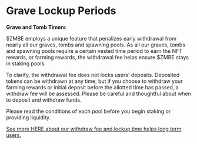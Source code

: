 # Grave Lockup Periods

**Grave and Tomb Timers** 

$ZMBE employs a unique feature that penalizes early withdrawal from nearly all our graves, tombs and spawning pools. As all our graves, tombs and spawning pools require a certain vested time period to earn the NFT rewards, or farming rewards, the withdrawal fee helps ensure $ZMBE stays in staking pools.

To clarify, the withdrawal fee does not locks users' deposits. Deposited tokens can be withdrawn at any time, but if you choose to withdraw your farming rewards or initial deposit before the allotted time has passed, a withdraw fee will be assessed. Please be careful and thoughtful about when to deposit and withdraw funds. 

Please read the conditions of each pool before you begin staking or providing liquidity. 

[See more HERE about our withdraw fee and lockup time helps long term users.](../../../tokenomics/early-withdraw-fees.md)

